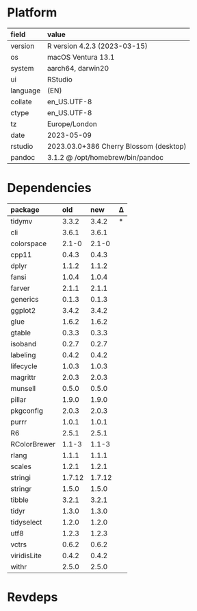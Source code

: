 # Platform

|field    |value                                  |
|:--------|:--------------------------------------|
|version  |R version 4.2.3 (2023-03-15)           |
|os       |macOS Ventura 13.1                     |
|system   |aarch64, darwin20                      |
|ui       |RStudio                                |
|language |(EN)                                   |
|collate  |en_US.UTF-8                            |
|ctype    |en_US.UTF-8                            |
|tz       |Europe/London                          |
|date     |2023-05-09                             |
|rstudio  |2023.03.0+386 Cherry Blossom (desktop) |
|pandoc   |3.1.2 @ /opt/homebrew/bin/pandoc       |

# Dependencies

|package      |old    |new    |Δ  |
|:------------|:------|:------|:--|
|tidymv       |3.3.2  |3.4.2  |*  |
|cli          |3.6.1  |3.6.1  |   |
|colorspace   |2.1-0  |2.1-0  |   |
|cpp11        |0.4.3  |0.4.3  |   |
|dplyr        |1.1.2  |1.1.2  |   |
|fansi        |1.0.4  |1.0.4  |   |
|farver       |2.1.1  |2.1.1  |   |
|generics     |0.1.3  |0.1.3  |   |
|ggplot2      |3.4.2  |3.4.2  |   |
|glue         |1.6.2  |1.6.2  |   |
|gtable       |0.3.3  |0.3.3  |   |
|isoband      |0.2.7  |0.2.7  |   |
|labeling     |0.4.2  |0.4.2  |   |
|lifecycle    |1.0.3  |1.0.3  |   |
|magrittr     |2.0.3  |2.0.3  |   |
|munsell      |0.5.0  |0.5.0  |   |
|pillar       |1.9.0  |1.9.0  |   |
|pkgconfig    |2.0.3  |2.0.3  |   |
|purrr        |1.0.1  |1.0.1  |   |
|R6           |2.5.1  |2.5.1  |   |
|RColorBrewer |1.1-3  |1.1-3  |   |
|rlang        |1.1.1  |1.1.1  |   |
|scales       |1.2.1  |1.2.1  |   |
|stringi      |1.7.12 |1.7.12 |   |
|stringr      |1.5.0  |1.5.0  |   |
|tibble       |3.2.1  |3.2.1  |   |
|tidyr        |1.3.0  |1.3.0  |   |
|tidyselect   |1.2.0  |1.2.0  |   |
|utf8         |1.2.3  |1.2.3  |   |
|vctrs        |0.6.2  |0.6.2  |   |
|viridisLite  |0.4.2  |0.4.2  |   |
|withr        |2.5.0  |2.5.0  |   |

# Revdeps

